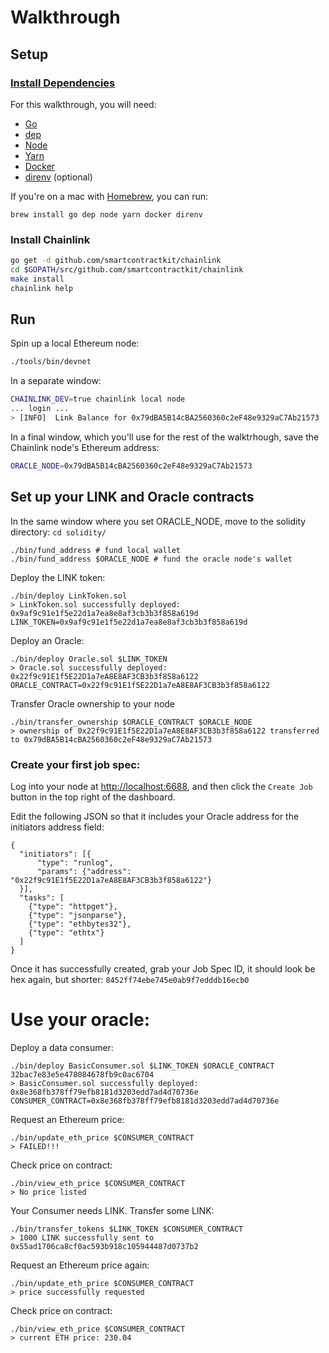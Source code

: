 # Walkthrough

## Setup

### [Install Dependencies](https://github.com/smartcontractkit/chainlink#install)

For this walkthrough, you will need:

- [Go](https://golang.org/doc/install#install)
- [dep](https://github.com/golang/dep#installation)
- [Node](https://nodejs.org/en/download/package-manager/)
- [Yarn](https://yarnpkg.com/lang/en/docs/install/#mac-stable)
- [Docker](https://www.docker.com/get-started)
- [direnv](https://direnv.net/) (optional)

If you're on a mac with [Homebrew](https://brew.sh/), you can run:

`brew install go dep node yarn docker direnv`

### Install Chainlink


```bash
go get -d github.com/smartcontractkit/chainlink
cd $GOPATH/src/github.com/smartcontractkit/chainlink
make install
chainlink help
```

## Run

Spin up a local Ethereum node:

```bash
./tools/bin/devnet
```

In a separate window:

```bash
CHAINLINK_DEV=true chainlink local node
... login ...
> [INFO]  Link Balance for 0x79dBA5B14cBA2560360c2eF48e9329aC7Ab21573
```

In a final window, which you'll use for the rest of the walktrhough, save the Chainlink node's Ethereum address:
```bash
ORACLE_NODE=0x79dBA5B14cBA2560360c2eF48e9329aC7Ab21573
```

## Set up your LINK and Oracle contracts
In the same window where you set ORACLE_NODE, move to the solidity directory: `cd solidity/`

```
./bin/fund_address # fund local wallet
./bin/fund_address $ORACLE_NODE # fund the oracle node's wallet
```

Deploy the LINK token:

```
./bin/deploy LinkToken.sol
> LinkToken.sol successfully deployed: 0x9af9c91e1f5e22d1a7ea8e8af3cb3b3f858a619d
LINK_TOKEN=0x9af9c91e1f5e22d1a7ea8e8af3cb3b3f858a619d
```

Deploy an Oracle:

```
./bin/deploy Oracle.sol $LINK_TOKEN
> Oracle.sol successfully deployed: 0x22f9c91E1f5E22D1a7eA8E8AF3CB3b3f858a6122
ORACLE_CONTRACT=0x22f9c91E1f5E22D1a7eA8E8AF3CB3b3f858a6122
```
Transfer Oracle ownership to your node


```
./bin/transfer_ownership $ORACLE_CONTRACT $ORACLE_NODE
> ownership of 0x22f9c91E1f5E22D1a7eA8E8AF3CB3b3f858a6122 transferred to 0x79dBA5B14cBA2560360c2eF48e9329aC7Ab21573
```

### Create your first job spec:

Log into your node at [http://localhost:6688](http://localhost:6688), and then click the `Create Job` button in the top right of the dashboard.

Edit the following JSON so that it includes your Oracle address for the initiators address field:
```
{
  "initiators": [{
      "type": "runlog",
      "params": {"address": "0x22f9c91E1f5E22D1a7eA8E8AF3CB3b3f858a6122"}
  }],
  "tasks": [
    {"type": "httpget"},
    {"type": "jsonparse"},
    {"type": "ethbytes32"},
    {"type": "ethtx"}
  ]
}
```

Once it has successfully created, grab your Job Spec ID, it should look be hex again, but shorter: `8452ff74ebe745e0ab9f7edddb16ecb0 `


# Use your oracle:
Deploy a data consumer:

```
./bin/deploy BasicConsumer.sol $LINK_TOKEN $ORACLE_CONTRACT 32bac7e83e5e478084678fb9c0ac6704
> BasicConsumer.sol successfully deployed: 0x8e368fb378ff79efb8181d3203edd7ad4d70736e
CONSUMER_CONTRACT=0x8e368fb378ff79efb8181d3203edd7ad4d70736e
```

Request an Ethereum price:

```
./bin/update_eth_price $CONSUMER_CONTRACT
> FAILED!!!
```

Check price on contract:

```
./bin/view_eth_price $CONSUMER_CONTRACT
> No price listed
```

Your Consumer needs LINK. Transfer some LINK:

```
./bin/transfer_tokens $LINK_TOKEN $CONSUMER_CONTRACT
> 1000 LINK successfully sent to 0x55ad1706ca8cf0ac593b918c105944487d0737b2
```

Request an Ethereum price again:

```
./bin/update_eth_price $CONSUMER_CONTRACT
> price successfully requested
```

Check price on contract:

```
./bin/view_eth_price $CONSUMER_CONTRACT
> current ETH price: 230.04
```
